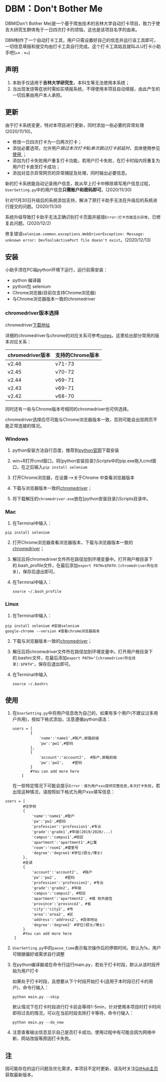 # DBM：Don't  Bother  Me

DBM(Don't Bother Me)是一个基于爬虫技术的吉林大学自动打卡项目，致力于使吉大研究生群体免于一日四次打卡的烦恼，这也是该项目名字的由来。

DBM制作了一个自动打卡工具，用户只需设置好自己的信息并运行该工具即可，一切信息填报和提交均由打卡工具自行完成。这个打卡工具姑且就叫JLU打卡小助手吧(๑• . •๑)

## 声明

1. 本助手仅适用于**吉林大学研究生**，本科生等无法使用本系统；
2. 当出现发烧等症状时需如实填报系统，不得使用本项目自动填报，由此产生的一切后果由用户本人承担。

## 更新

由于打卡系统变更，特对本项目进行更新，同时添加一些必要的异常处理(2020/11/10)。

- 修改一日四次打卡为一日两次打卡；
- 添加必要选项，允许用户*跳过本次打卡*和*单次跳过打卡前延时*，具体使用参见<a href="##使用">使用 </a>；
- 添加为打卡失败用户重复打卡功能，若用户打卡失败，在打卡时段内将重复为用户打卡直至打卡成功；
- 添加对显示异常网页的异常捕捉及处理，同时输出必要信息。

新的打卡系统能自动记录用户信息，故从早上打卡中移除填写用户信息过程，`UserSetting.py`中的用户信息**只需账户和密码即可**。(2020/11/30)

针对11月30日升级后的系统添加支持，解决了原打卡助手无法在升级后的系统进行提交的问题。(2020/11/30)

系统升级导致打卡助手无法正确识别打卡页面并报错`Error:打卡页面显示异常`，已修复此问题。(2020/12/2)

修复错误`selenium.common.exceptions.WebDriverException: Message: unknown error: DevToolsActivePort file doesn't exist`。(2020/12/13)

## 安装

小助手须在PC端python环境下运行，运行前需安装：

- python 编译器
- python包 selenium
- Chrome浏览器(目前仅支持Chrome浏览器)
- 与Chrome浏览器版本一致的chromedriver

### chromedriver版本选择

chromedriver[下载地址](http://chromedriver.storage.googleapis.com/index.html)

详细的chromedriver与chrome的对应关系可参考[notes](http://chromedriver.storage.googleapis.com/2.46/notes.txt)，这里给出部分常用的版本对应关系：

| **chromedriver版本** | **支持的Chrome版本** |
| -------------------- | -------------------- |
| v2.46                | v71-73               |
| v2.45                | v70-72               |
| v2.44                | v69-71               |
| v2.43                | v69-71               |
| v2.42                | v68-70               |

同时还有一些与Chrome版本号相同的chromedriver也可供选择。

chromedriver选择应尽可能与Chrome浏览器版本一致，否则可能会出现网页不能正常连接的情况。

### Windows

1. python安装方法自行百度，推荐到[python官网](https://www.python.org/downloads/)下载安装

2. win+R打开cmd窗口，将[python安装目录]\Scripts中的pip.exe拖入cmd窗口，在之后输入```pip install selenium```

3. 打开Chrome浏览器，在设置—>关于Chrome 中查看浏览器版本

4. 下载与浏览器版本一致的[chromedriver](http://chromedriver.storage.googleapis.com/index.html)；

5. 将下载解压的```chromedriver.exe```放在[python安装目录]\Scripts目录中。

### Mac

1. 在Terminal中输入：

```
pip install selenium
```

2. 打开Chrome浏览器查看浏览器版本，下载与浏览器版本一致的[chromedriver](http://chromedriver.storage.googleapis.com/index.html)；

3. 解压后将chromedriver文件所在路径加到环境变量中。打开用户根目录下的.bash_profile文件，在最后添加```export PATH=$PATH:[chromedriver所在目录]```，保存后退出即可。

4. 在Terminal中输入：

   ```
   source ~/.bash_profile
   ```


### Linux

1. 在Terminal中输入：

```
pip install selenium #安装selenium
google-chrome --version #查看chrome浏览器版本
```

2. 下载与浏览器版本一致的[chromedriver](http://chromedriver.storage.googleapis.com/index.html)；

3. 解压后将chromedriver文件所在路径加到环境变量中。打开用户根目录下的.bashrc文件，在最后添加```export PATH="[chromedriver所在目录]:$PATH"```，保存后退出即可。

4. 在Terminal中输入

   ```
   source ~/.bashrc
   ```

   

## 使用

1. 在`UserSetting.py`中将用户信息改为自己的，如果有多个用户(不建议过多用户共用)，按如下格式添加，注意遵循python语法：

   ```
   users = [
           {
               'name':'name1',#账户,邮箱前缀
               'pw':'pw1',#密码
           }, 
           {
               'account':'account2',  #账户,邮箱前缀
               'pw':'pw2',    #密码
           }
           #You can add more here
       ]
   ```

   在一些特定情况下可能会提示`Error：请为用户xxx提供完整信息,本次打卡失败`，若出现这种情况，请按照如下格式为用户xxx填写信息：

```
users = [
		#住学校
        {
            'name':'name1',#账户
            'pw':'pw1',#密码
            'profession':'profession1',#专业
            'grade':'grade1',#年级(2019/2020/...)
            'campus':'campus1',#校区
            'apartment':'apartment1',#公寓
            'room':'room1',#寝室号
            'degree':'degree1'#学位(硕士/博士)
        }, 
        #走读
        {
            'account':'account2',  #账户
            'pw':'pw2',    #密码
            'profession':'profession2', #专业
            'grade':'grade2', #年级
            'campus':'campus2', #校区
            'apartment':'apartment2', #填 校外居住
            'province':'province2', #省
            'city':'city2', #市
            'area':'area2', #区
            'address':'address2', #具体地址
            'degree':'degree2' #学位(硕士/博士)
        }
        #You can add more here
    ]
```

2. `UserSetting.py`中的```pause_time```表示每次操作后的停顿时间，默认为1s，用户可根据偏好或需求自行调整

3. 在python编译器或在命令行运行main.py，若处于打卡时段，默认从该时段开始为用户打卡


   如果处于打卡时段，且想要从下个时段开始打卡(适用于本时段已打卡的用户)，命令行输入：

   ```
   python main.py --skip
   ```

   默认情况下在打卡时段进行打卡前会等待1-5min，针对使用本项目时打卡时间即将过去的情况，可以在当前时段去除打卡等待，命令行输入：

   ```
   python main.py --do_now
   ```

   

4. 注意查看输出信息显示自己是否打卡成功。使用过程中有可能会因为网络中断、网站改版等原因打卡失败。

## 注

因可能存在的运行问题及优化需求，本项目不定时更新，请及时关注[GitHub主页](https://github.com/Venquieu/DBM)获取最新版本。


